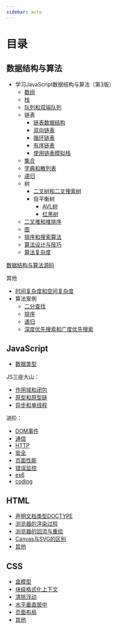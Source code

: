```yaml
---
sidebar: auto
---
```


# 目录

## 数据结构与算法

- 学习JavaScript数据结构与算法（第3版）
  - [数组](./data-structures-and-algorithms/array.md)
  - [栈](./data-structures-and-algorithms/stack.md)
  - [队列和双端队列](./data-structures-and-algorithms/queue.md)
  - 链表
    - [链表数据结构](./data-structures-and-algorithms/linked-list.md)
    - [双向链表](./data-structures-and-algorithms/doubly-linked-list.md)
    - [循环链表](./data-structures-and-algorithms/circular-linked-list.md)
    - [有序链表](./data-structures-and-algorithms/sorted-linked-list.md)
    - [使用链表模拟栈](./data-structures-and-algorithms/stack-linked-list.md)
  - [集合](./data-structures-and-algorithms/set.md)
  - [字典和散列表](./data-structures-and-algorithms/dictionary.md)
  - [递归](./data-structures-and-algorithms/recursive.md)
  - 树
    - [二叉树和二叉搜索树](./data-structures-and-algorithms/bst.md)
    - 自平衡树
      - [AVL树](./data-structures-and-algorithms/avl-tree.md)
      - [红黑树](./data-structures-and-algorithms/red-black-tree.md)
  - [二叉堆和堆排序](./data-structures-and-algorithms/minHeap.md)
  - [图](./data-structures-and-algorithms/graph.md)
  - [排序和搜索算法](./data-structures-and-algorithms/sort-and-search.md)
  - [算法设计与技巧](./data-structures-and-algorithms/algorithm-skill.md)
  - [算法复杂度](./data-structures-and-algorithms/algorithm-complexity.md)

[数据结构与算法源码](https://github.com/loiane/javascript-datastructures-algorithms)

其他

- [时间复杂度和空间复杂度](./javascript/algorithm/complexity.md)
- 算法案例
  - [二分查找](./javascript/algorithm/binary-search.md)
  - [排序](./javascript/algorithm/sort.md)
  - [递归](./javascript/algorithm/recursion.md)
  - [深度优先搜索和广度优先搜索](./javascript/algorithm/dfs-bfs.md)

## JavaScript

- [数据类型](./javascript/data-type.md)

JS三座大山：

- [作用域和闭包](./javascript/scope-closure.md)
- [原型和原型链](./javascript/prototype-chain.md)
- [异步和单线程](./javascript/asyn-single-thread.md)

进阶：

- [DOM事件](./javascript/dom.md)
- [通信](./javascript/communications.md)
- [HTTP](./javascript/http.md)
- [安全](./javascript/safe.md)
- [页面性能](./javascript/page-performance.md)
- [错误监控](./javascript/error.md)
- [es6](./javascript/es6.md)
- [coding](./javascript/coding.md)

## HTML

- [声明文档类型DOCTYPE](./html/doctype.md)
- [浏览器的渲染过程](./html/painting.md)
- [浏览器的回流与重绘](./html/reflow-repaint.md)
- [Canvas与SVG的区别](./html/canvas-svg.md)
- [其他](./html/other.md)

## CSS

- [盒模型](./css/box-model.md)
- [块级格式化上下文](./css/bfc.md)
- [清除浮动](./css/clear.md)
- [水平垂直居中](./css/center.md)
- [页面布局](./css/layout.md)
- [其他](./css/other.md)